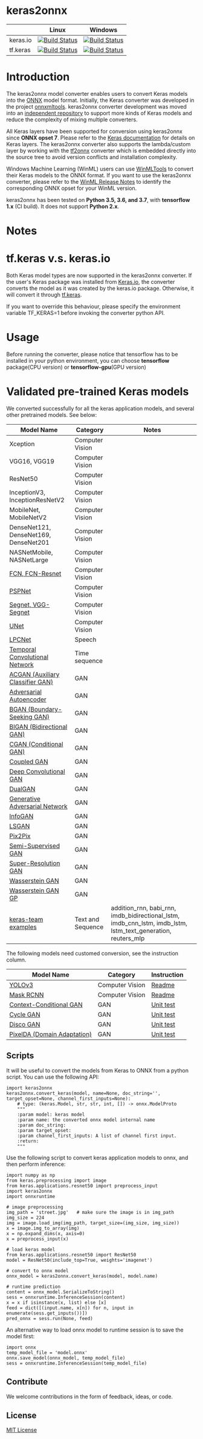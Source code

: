 # keras2onnx

|          | Linux | Windows |
|----------|-------|---------|
| keras.io | [![Build Status](https://dev.azure.com/onnxmltools/ketone/_apis/build/status/linux-conda-ci?branchName=master)](https://dev.azure.com/onnxmltools/ketone/_build/latest?definitionId=9&branchName=master) | [![Build Status](https://dev.azure.com/onnxmltools/ketone/_apis/build/status/win32-conda-ci?branchName=master)](https://dev.azure.com/onnxmltools/ketone/_build/latest?definitionId=10&branchName=master) | 
| tf.keras | [![Build Status](https://dev.azure.com/onnxmltools/ketone/_apis/build/status/linux-tf-keras-ci?branchName=master)](https://dev.azure.com/onnxmltools/ketone/_build/latest?definitionId=19&branchName=master) | [![Build Status](https://dev.azure.com/onnxmltools/ketone/_apis/build/status/win32-tf-keras-CI?branchName=master)](https://dev.azure.com/onnxmltools/ketone/_build/latest?definitionId=20&branchName=master) | 


# Introduction
The keras2onnx model converter enables users to convert Keras models into the [ONNX](https://onnx.ai) model format.
Initially, the Keras converter was developed in the project [onnxmltools](https://github.com/onnx/onnxmltools). keras2onnx converter development was moved into an [independent repository](https://github.com/onnx/keras-onnx) to support more kinds of Keras models and reduce the complexity of mixing multiple converters.

All Keras layers have been supported for conversion using keras2onnx since **ONNX opset 7**. Please refer to the [Keras documentation](https://keras.io/layers/about-keras-layers/) for details on Keras layers. The keras2onnx converter also supports the lambda/custom layer by working with the [tf2onnx](https://github.com/onnx/tensorflow-onnx) converter which is embedded directly into the source tree to avoid version conflicts and installation complexity.

Windows Machine Learning (WinML) users can use [WinMLTools](https://docs.microsoft.com/en-us/windows/ai/windows-ml/convert-model-winmltools) to convert their Keras models to the ONNX format. If you want to use the keras2onnx converter, please refer to the [WinML Release Notes](https://docs.microsoft.com/en-us/windows/ai/windows-ml/release-notes) to identify the corresponding ONNX opset for your WinML version.

keras2onnx has been tested on **Python 3.5, 3.6, and 3.7**, with **tensorflow 1.x** (CI build). It does not support **Python 2.x**.

# Notes

# tf.keras v.s. keras.io
Both Keras model types are now supported in the keras2onnx converter. If the user's Keras package was installed from [Keras.io](https://keras.io/), the converter converts the model as it was created by the keras.io package. Otherwise, it will convert it through [tf.keras](https://www.tensorflow.org/guide/keras).<br>

If you want to override this behaviour, please specify the environment variable TF_KERAS=1 before invoking the converter python API.

# Usage
Before running the converter, please notice that tensorflow has to be installed in your python environment,
you can choose **tensorflow** package(CPU version) or **tensorflow-gpu**(GPU version)

# Validated pre-trained Keras models
We converted successfully for all the keras application models, and several other pretrained models. See below:

|  Model Name        | Category | Notes |
|----------|-------|------|
| Xception | Computer Vision |
| VGG16, VGG19 | Computer Vision |
| ResNet50 | Computer Vision |
| InceptionV3, InceptionResNetV2 | Computer Vision |
| MobileNet, MobileNetV2 | Computer Vision |
| DenseNet121, DenseNet169, DenseNet201 | Computer Vision |
| NASNetMobile, NASNetLarge | Computer Vision |
| [FCN, FCN-Resnet](https://github.com/divamgupta/image-segmentation-keras/blob/master/keras_segmentation/models/fcn.py) | Computer Vision |
| [PSPNet](https://github.com/divamgupta/image-segmentation-keras/blob/master/keras_segmentation/models/pspnet.py) | Computer Vision |
| [Segnet, VGG-Segnet](https://github.com/divamgupta/image-segmentation-keras/blob/master/keras_segmentation/models/segnet.py) | Computer Vision |
| [UNet](https://github.com/divamgupta/image-segmentation-keras/blob/master/keras_segmentation/models/unet.py) | Computer Vision |
| [LPCNet](https://github.com/mozilla/LPCNet) | Speech |
| [Temporal Convolutional Network](https://github.com/philipperemy/keras-tcn) | Time sequence |
| [ACGAN (Auxiliary Classifier GAN)](https://github.com/eriklindernoren/Keras-GAN/blob/master/acgan/acgan.py) | GAN |
| [Adversarial Autoencoder](https://github.com/eriklindernoren/Keras-GAN/blob/master/aae/aae.py) | GAN |
| [BGAN (Boundary-Seeking GAN)](https://github.com/eriklindernoren/Keras-GAN/blob/master/bgan/bgan.py) | GAN |
| [BIGAN (Bidirectional GAN)](https://github.com/eriklindernoren/Keras-GAN/blob/master/bigan/bigan.py) | GAN |
| [CGAN (Conditional GAN)](https://github.com/eriklindernoren/Keras-GAN/blob/master/cgan/cgan.py) | GAN |
| [Coupled GAN](https://github.com/eriklindernoren/Keras-GAN/blob/master/cogan/cogan.py) | GAN |
| [Deep Convolutional GAN](https://github.com/eriklindernoren/Keras-GAN/blob/master/discogan/discogan.py) | GAN |
| [DualGAN](https://github.com/eriklindernoren/Keras-GAN/blob/master/dualgan/dualgan.py) | GAN |
| [Generative Adversarial Network](https://github.com/eriklindernoren/Keras-GAN/blob/master/gan/gan.py) | GAN |
| [InfoGAN](https://github.com/eriklindernoren/Keras-GAN/blob/master/infogan/infogan.py) | GAN |
| [LSGAN](https://github.com/eriklindernoren/Keras-GAN/blob/master/lsgan/lsgan.py) | GAN |
| [Pix2Pix](https://github.com/eriklindernoren/Keras-GAN/blob/master/pix2pix/pix2pix.py) | GAN |
| [Semi-Supervised GAN](https://github.com/eriklindernoren/Keras-GAN/blob/master/sgan/sgan.py) | GAN |
| [Super-Resolution GAN](https://github.com/eriklindernoren/Keras-GAN/blob/master/srgan/srgan.py) | GAN |
| [Wasserstein GAN](https://github.com/eriklindernoren/Keras-GAN/blob/master/wgan/wgan.py) | GAN |
| [Wasserstein GAN GP](https://github.com/eriklindernoren/Keras-GAN/blob/master/wgan_gp/wgan_gp.py) | GAN |
| [keras-team examples](https://github.com/keras-team/keras/blob/master/examples/) | Text and Sequence | addition_rnn, babi_rnn, imdb_bidirectional_lstm, imdb_cnn_lstm, imdb_lstm, lstm_text_generation, reuters_mlp |

The following models need customed conversion, see the instruction column.

|  Model Name        | Category | Instruction |
|----------|-------|-------|
| [YOLOv3](https://github.com/qqwweee/keras-yolo3) | Computer Vision | [Readme](https://github.com/onnx/keras-onnx/tree/master/applications/yolov3)|
| [Mask RCNN](https://github.com/matterport/Mask_RCNN) | Computer Vision | [Readme](https://github.com/onnx/keras-onnx/tree/master/applications/mask_rcnn)|
| [Context-Conditional GAN](https://github.com/eriklindernoren/Keras-GAN/tree/master/ccgan/ccgan.py) | GAN | [Unit test](https://github.com/onnx/keras-onnx/blob/master/applications/nightly_build/test_ccgan.py)|
| [Cycle GAN](https://github.com/eriklindernoren/Keras-GAN/tree/master/cyclegan/cyclegan.py) | GAN | [Unit test](https://github.com/onnx/keras-onnx/blob/master/applications/nightly_build/test_cyclegan.py)|
| [Disco GAN](https://github.com/eriklindernoren/Keras-GAN/tree/master/discogan/discogan.py) | GAN | [Unit test](https://github.com/onnx/keras-onnx/blob/master/applications/nightly_build/test_discogan.py)|
| [PixelDA (Domain Adaptation)](https://github.com/eriklindernoren/Keras-GAN/tree/master/pixelda/pixelda.py) | GAN | [Unit test](https://github.com/onnx/keras-onnx/blob/master/applications/nightly_build/test_pixelda.py)|


## Scripts
It will be useful to convert the models from Keras to ONNX from a python script.
You can use the following API:
```
import keras2onnx
keras2onnx.convert_keras(model, name=None, doc_string='', target_opset=None, channel_first_inputs=None):
    # type: (keras.Model, str, str, int, []) -> onnx.ModelProto
    """
    :param model: keras model
    :param name: the converted onnx model internal name
    :param doc_string:
    :param target_opset:
    :param channel_first_inputs: A list of channel first input.
    :return:
    """
```

Use the following script to convert keras application models to onnx, and then perform inference:
```
import numpy as np
from keras.preprocessing import image
from keras.applications.resnet50 import preprocess_input
import keras2onnx
import onnxruntime

# image preprocessing
img_path = 'street.jpg'   # make sure the image is in img_path
img_size = 224
img = image.load_img(img_path, target_size=(img_size, img_size))
x = image.img_to_array(img)
x = np.expand_dims(x, axis=0)
x = preprocess_input(x)

# load keras model
from keras.applications.resnet50 import ResNet50
model = ResNet50(include_top=True, weights='imagenet')

# convert to onnx model
onnx_model = keras2onnx.convert_keras(model, model.name)

# runtime prediction
content = onnx_model.SerializeToString()
sess = onnxruntime.InferenceSession(content)
x = x if isinstance(x, list) else [x]
feed = dict([(input.name, x[n]) for n, input in enumerate(sess.get_inputs())])
pred_onnx = sess.run(None, feed)
```

An alternative way to load onnx model to runtime session is to save the model first:
```
import onnx
temp_model_file = 'model.onnx'
onnx.save_model(onnx_model, temp_model_file)
sess = onnxruntime.InferenceSession(temp_model_file)
```

## Contribute
We welcome contributions in the form of feedback, ideas, or code.

## License
[MIT License](LICENSE)
